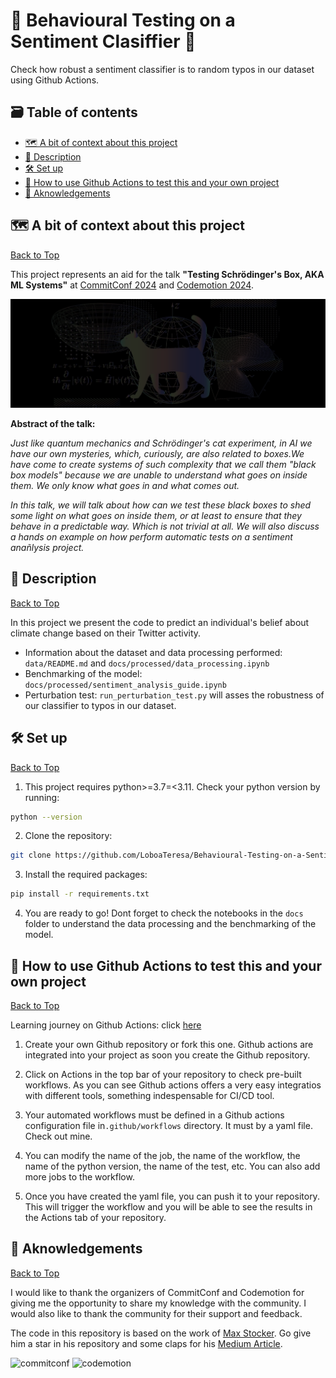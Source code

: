# 🧪 Behavioural Testing on a Sentiment Clasiffier 🔬

Check how robust a sentiment classifier is to random typos in our dataset using Github Actions.

## 🗃️ Table of contents

- [🗺️ A bit of context about this project](#🗺️-a-bit-of-context-about-this-project)
- [📝 Description](#📝-description)
- [🛠️ Set up](#🛠️-set-up)
- [🌱 How to use Github Actions to test this and your own project](#🌱-how-to-use-github-actions-to-test-this-and-your-own-project)
- [👥 Aknowledgements](#👥-aknowledgements)

## 🗺️ A bit of context about this project

[Back to Top](#🧪-behavioural-testing-on-a-sentiment-clasiffier-🔬)

This project represents an aid for the talk **"Testing Schrödinger's Box, AKA ML Systems"** at [CommitConf 2024](https://koliseo.com/commit/2024/agenda/0) and [Codemotion 2024](https://conferences.codemotion.com/madrid2024/?utm_source=google_ads&utm_medium=paid_search&utm_campaign=CONFC_ESP_CODEMOTION_2024_MADRID&utm_content=esp&source=adv_google_search&gad_source=1).

<p align="center">
  <img width="600" src="./data/project_icon.png">
</p>

**Abstract of the talk:**

*Just like quantum mechanics and Schrödinger's cat experiment, in AI we have our own mysteries, which, curiously, are also related to boxes.We have come to create systems of such complexity that we call them "black box models" because we are unable to understand what goes on inside them. We only know what goes in and what comes out.*

*In this talk, we will talk about how can we test these black boxes to shed some light on what goes on inside them, or at least to ensure that they behave in a predictable way. Which is not trivial at all. We will also discuss a hands on example on how perform automatic tests on a sentiment anañlysis project.*

## 📝 Description

[Back to Top](#🧪-behavioural-testing-on-a-sentiment-clasiffier-🔬)

In this project we present the code to predict an individual's belief about climate change based on their Twitter activity.

- Information about the dataset and data processing performed: ```data/README.md``` and ```docs/processed/data_processing.ipynb```
- Benchmarking of the model: ```docs/processed/sentiment_analysis_guide.ipynb```
- Perturbation test: ```run_perturbation_test.py``` will asses the robustness of our classifier to typos in our dataset.

## 🛠️ Set up

[Back to Top](#🧪-behavioural-testing-on-a-sentiment-clasiffier-🔬)

1. This project requires python>=3.7=<3.11. Check your python version by running:

```bash
python --version
```

2. Clone the repository:

```bash
git clone https://github.com/LoboaTeresa/Behavioural-Testing-on-a-Sentiment-Clasiffier.git
```

3. Install the required packages:

```bash
pip install -r requirements.txt
```

4. You are ready to go! Dont forget to check the notebooks in the ```docs``` folder to understand the data processing and the benchmarking of the model.

## 🌱 How to use Github Actions to test this and your own project

[Back to Top](#🧪-behavioural-testing-on-a-sentiment-clasiffier-🔬)

Learning journey on Github Actions: click [here](https://resources.github.com/learn/pathways/automation/?utm_campaign=copilot-banner&utm_medium=Resources&utm_source=learning-pathways)

1. Create your own Github repository or fork this one. Github actions are integrated into your project as soon you create the Github repository.

2. Click on Actions in the top bar of your repository to check pre-built workflows. As you can see Github actions offers a very easy integratios with different tools, something indespensable for CI/CD tool.

3. Your automated workflows must be defined in a Github actions configuration file in```.github/workflows``` directory. It must by a yaml file. Check out mine.

4. You can modify the name of the job, the name of the workflow, the name of the python version, the name of the test, etc. You can also add more jobs to the workflow.

5. Once you have created the yaml file, you can push it to your repository. This will trigger the workflow and you will be able to see the results in the Actions tab of your repository.

## 👥 Aknowledgements

[Back to Top](#🧪-behavioural-testing-on-a-sentiment-clasiffier-🔬)

I would like to thank the organizers of CommitConf and Codemotion for giving me the opportunity to share my knowledge with the community. I would also like to thank the community for their support and feedback.

The code in this repository is based on the work of [Max Stocker](https://github.com/m-stock/climate_tweets_nlp/tree/main). Go give him a star in his repository and some claps for his [Medium Article](https://medium.com/@max.h.stocker/sentiment-analysis-of-climate-tweets-2ea31724ad87).

<img src="https://blog.commit-conf.com/content/images/2018/04/commit-white-1.png" width="200" alt="commitconf" title="CommitConf Logo">  

<img src="https://extra.codemotion.com/app/uploads/2019/02/Codemotion_2018_logo_orange_white_1500x300_RGB-2.png" width="300" alt="codemotion" title="Codemotion Logo">

